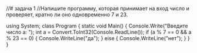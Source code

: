 //# задача 1
//Напишите программу, которая принимает на вход число и проверяет, кратно ли оно одновременно 7 и 23.

using System;
class Program
{
    static void Main()
    {
Console.Write("Введите число a: ");
int a = Convert.ToInt32(Console.ReadLine());
if (a % 7 == 0 && a % 23 == 0)
{
    Console.WriteLine("да");
}
eise
{
    Console.WriteLine("нет");
    }
    }
}